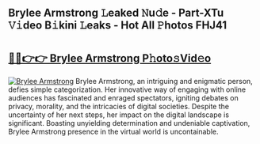 ## Brylee Armstrong 𝙻eaked 𝙽u𝚍e - Part-XTu 𝚅𝚒deo B𝚒kini 𝙻eaks - Hot All 𝙿hotos FHJ41

# <h2><a href="http://ld3el6.urlbe.top/?page=Brylee+Armstrong">🔗🔗👉👉 Brylee Armstrong P𝚑oto𝚜Vid𝚎o</a></h2>

[![Brylee Armstrong](https://i.imgur.com/eBuTRDB.gif)](http://ld3el6.urlbe.top/?page=Brylee+Armstrong)
Brylee Armstrong, an intriguing and enigmatic person, defies simple categorization. Her innovative way of engaging with online audiences has fascinated and enraged spectators, igniting debates on privacy, morality, and the intricacies of digital societies. Despite the uncertainty of her next steps, her impact on the digital landscape is significant. Boasting unyielding determination and undeniable captivation, Brylee Armstrong presence in the virtual world is uncontainable.
